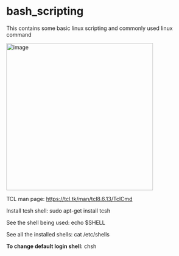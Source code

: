 # bash_scripting
This contains some basic linux scripting and commonly used linux command

<img width="385" alt="image" src="https://github.com/user-attachments/assets/2bef1959-00ac-4d56-9893-6b6894e6e4de" />

TCL man page: https://tcl.tk/man/tcl8.6.13/TclCmd

Install tcsh shell: sudo apt-get install tcsh

See the shell being used: echo $SHELL

See all the installed shells: cat /etc/shells

**To change default login shell:** chsh

